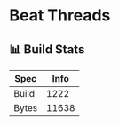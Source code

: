 # Beat Threads

## 📊 Build Stats

| Spec  | Info                |
| ----- | ------------------- |
| Build | <!-- BUILD -->1222     |
| Bytes | <!-- BYTES -->11638 |



